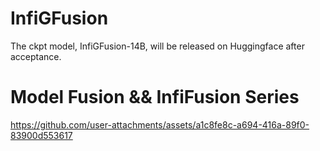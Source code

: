 # InfiGFusion
The ckpt model, InfiGFusion-14B, will be released on Huggingface after acceptance.

# Model Fusion && InfiFusion Series

https://github.com/user-attachments/assets/a1c8fe8c-a694-416a-89f0-83900d553617

